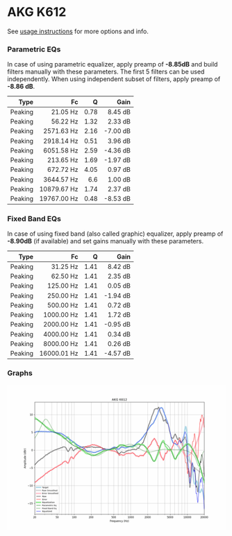 # AKG K612
See [usage instructions](https://github.com/jaakkopasanen/AutoEq#usage) for more options and info.

### Parametric EQs
In case of using parametric equalizer, apply preamp of **-8.85dB** and build filters manually
with these parameters. The first 5 filters can be used independently.
When using independent subset of filters, apply preamp of **-8.86 dB**.

| Type    | Fc          |    Q | Gain     |
|--------:|------------:|-----:|---------:|
| Peaking | 21.05 Hz    | 0.78 | 8.45 dB  |
| Peaking | 56.22 Hz    | 1.32 | 2.33 dB  |
| Peaking | 2571.63 Hz  | 2.16 | -7.00 dB |
| Peaking | 2918.14 Hz  | 0.51 | 3.96 dB  |
| Peaking | 6051.58 Hz  | 2.59 | -4.36 dB |
| Peaking | 213.65 Hz   | 1.69 | -1.97 dB |
| Peaking | 672.72 Hz   | 4.05 | 0.97 dB  |
| Peaking | 3644.57 Hz  | 6.6  | 1.00 dB  |
| Peaking | 10879.67 Hz | 1.74 | 2.37 dB  |
| Peaking | 19767.00 Hz | 0.48 | -8.53 dB |

### Fixed Band EQs
In case of using fixed band (also called graphic) equalizer, apply preamp of **-8.90dB**
(if available) and set gains manually with these parameters.

| Type    | Fc          |    Q | Gain     |
|--------:|------------:|-----:|---------:|
| Peaking | 31.25 Hz    | 1.41 | 8.42 dB  |
| Peaking | 62.50 Hz    | 1.41 | 2.35 dB  |
| Peaking | 125.00 Hz   | 1.41 | 0.05 dB  |
| Peaking | 250.00 Hz   | 1.41 | -1.94 dB |
| Peaking | 500.00 Hz   | 1.41 | 0.72 dB  |
| Peaking | 1000.00 Hz  | 1.41 | 1.72 dB  |
| Peaking | 2000.00 Hz  | 1.41 | -0.95 dB |
| Peaking | 4000.00 Hz  | 1.41 | 0.34 dB  |
| Peaking | 8000.00 Hz  | 1.41 | 0.26 dB  |
| Peaking | 16000.01 Hz | 1.41 | -4.57 dB |

### Graphs
![](./AKG%20K612.png)